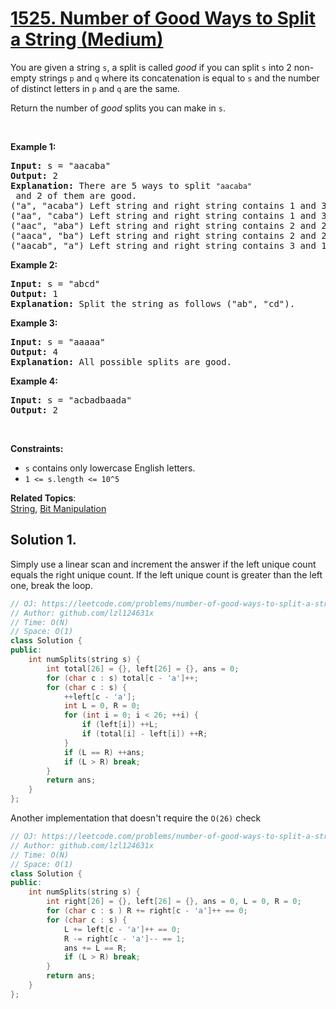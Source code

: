 # [1525. Number of Good Ways to Split a String (Medium)](https://leetcode.com/problems/number-of-good-ways-to-split-a-string/)

<p>You are given a string <code>s</code>, a&nbsp;split is called <em>good</em>&nbsp;if you can split&nbsp;<code>s</code> into 2&nbsp;non-empty strings <code>p</code> and <code>q</code> where its concatenation is equal to <code>s</code> and the number of distinct letters in <code>p</code> and <code>q</code> are the same.</p>

<p>Return the number of <em>good</em> splits you can make in <code>s</code>.</p>

<p>&nbsp;</p>
<p><strong>Example 1:</strong></p>

<pre><strong>Input:</strong> s = "aacaba"
<strong>Output:</strong> 2
<strong>Explanation:</strong> There are 5 ways to split <code>"aacaba"</code> and 2 of them are good. 
("a", "acaba") Left string and right string contains 1 and 3 different letters respectively.
("aa", "caba") Left string and right string contains 1 and 3 different letters respectively.
("aac", "aba") Left string and right string contains 2 and 2 different letters respectively (good split).
("aaca", "ba") Left string and right string contains 2 and 2 different letters respectively (good split).
("aacab", "a") Left string and right string contains 3 and 1 different letters respectively.
</pre>

<p><strong>Example 2:</strong></p>

<pre><strong>Input:</strong> s = "abcd"
<strong>Output:</strong> 1
<strong>Explanation: </strong>Split the string as follows ("ab", "cd").
</pre>

<p><strong>Example 3:</strong></p>

<pre><strong>Input:</strong> s = "aaaaa"
<strong>Output:</strong> 4
<strong>Explanation: </strong>All possible splits are good.</pre>

<p><strong>Example 4:</strong></p>

<pre><strong>Input:</strong> s = "acbadbaada"
<strong>Output:</strong> 2
</pre>

<p>&nbsp;</p>
<p><strong>Constraints:</strong></p>

<ul>
	<li><code>s</code> contains only lowercase English letters.</li>
	<li><code>1 &lt;= s.length &lt;= 10^5</code></li>
</ul>

**Related Topics**:  
[String](https://leetcode.com/tag/string/), [Bit Manipulation](https://leetcode.com/tag/bit-manipulation/)

## Solution 1.

Simply use a linear scan and increment the answer if the left unique count equals the right unique count. If the left unique count is greater than the left one, break the loop.

```cpp
// OJ: https://leetcode.com/problems/number-of-good-ways-to-split-a-string/
// Author: github.com/lzl124631x
// Time: O(N)
// Space: O(1)
class Solution {
public:
    int numSplits(string s) {
        int total[26] = {}, left[26] = {}, ans = 0;
        for (char c : s) total[c - 'a']++;
        for (char c : s) {
            ++left[c - 'a'];
            int L = 0, R = 0;
            for (int i = 0; i < 26; ++i) {
                if (left[i]) ++L;
                if (total[i] - left[i]) ++R;
            }
            if (L == R) ++ans;
            if (L > R) break;
        }
        return ans;
    }
};
```

Another implementation that doesn't require the `O(26)` check

```cpp
// OJ: https://leetcode.com/problems/number-of-good-ways-to-split-a-string/
// Author: github.com/lzl124631x
// Time: O(N)
// Space: O(1)
class Solution {
public:
    int numSplits(string s) {
        int right[26] = {}, left[26] = {}, ans = 0, L = 0, R = 0;
        for (char c : s ) R += right[c - 'a']++ == 0;
        for (char c : s) {
            L += left[c - 'a']++ == 0;
            R -= right[c - 'a']-- == 1;
            ans += L == R;
            if (L > R) break;
        }
        return ans;
    }
};
```